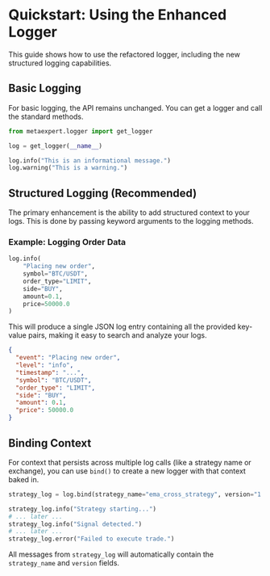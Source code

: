 # Quickstart: Using the Enhanced Logger

This guide shows how to use the refactored logger, including the new structured logging capabilities.

## Basic Logging

For basic logging, the API remains unchanged. You can get a logger and call the standard methods.

```python
from metaexpert.logger import get_logger

log = get_logger(__name__)

log.info("This is an informational message.")
log.warning("This is a warning.")
```

## Structured Logging (Recommended)

The primary enhancement is the ability to add structured context to your logs. This is done by passing keyword arguments to the logging methods.

### Example: Logging Order Data

```python
log.info(
    "Placing new order",
    symbol="BTC/USDT",
    order_type="LIMIT",
    side="BUY",
    amount=0.1,
    price=50000.0
)
```

This will produce a single JSON log entry containing all the provided key-value pairs, making it easy to search and analyze your logs.

```json
{
  "event": "Placing new order",
  "level": "info",
  "timestamp": "...",
  "symbol": "BTC/USDT",
  "order_type": "LIMIT",
  "side": "BUY",
  "amount": 0.1,
  "price": 50000.0
}
```

## Binding Context

For context that persists across multiple log calls (like a strategy name or exchange), you can use `bind()` to create a new logger with that context baked in.

```python
strategy_log = log.bind(strategy_name="ema_cross_strategy", version="1.2")

strategy_log.info("Strategy starting...")
# ... later ...
strategy_log.info("Signal detected.")
# ... later ...
strategy_log.error("Failed to execute trade.")
```

All messages from `strategy_log` will automatically contain the `strategy_name` and `version` fields.
